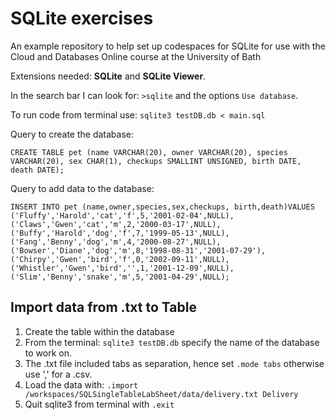 # SQLite exercises
An example repository to help set up codespaces for SQLite for use with the Cloud and Databases Online course at the University of Bath

Extensions needed: <b>SQLite</b> and <b>SQLite Viewer</b>.

In the search bar I can look for: ```>sqlite``` and the options ```Use database```.


To run code from terminal use: ```sqlite3 testDB.db < main.sql```

Query to create the database:
```
CREATE TABLE pet (name VARCHAR(20), owner VARCHAR(20), species VARCHAR(20), sex CHAR(1), checkups SMALLINT UNSIGNED, birth DATE,
death DATE);
```


Query to add data to the database:<br>
```
INSERT INTO pet (name,owner,species,sex,checkups, birth,death)VALUES ('Fluffy','Harold','cat','f',5,'2001-02-04',NULL),
('Claws','Gwen','cat','m',2,'2000-03-17',NULL),
('Buffy','Harold','dog','f',7,'1999-05-13',NULL),
('Fang','Benny','dog','m',4,'2000-08-27',NULL),
('Bowser','Diane','dog','m',8,'1998-08-31','2001-07-29'),
('Chirpy','Gwen','bird','f',0,'2002-09-11',NULL),
('Whistler','Gwen','bird','',1,'2001-12-09',NULL),
('Slim','Benny','snake','m',5,'2001-04-29',NULL);
```

## Import data from .txt to Table

1. Create the table within the database
2. From the terminal: ```sqlite3 testDB.db``` specify the name of the database to work on.
3. The .txt file included tabs as separation, hence set ```.mode tabs``` otherwise use ',' for a .csv.
4. Load the data with: ```.import /workspaces/SQLSingleTableLabSheet/data/delivery.txt Delivery```
5. Quit sqlite3 from terminal with ```.exit```
